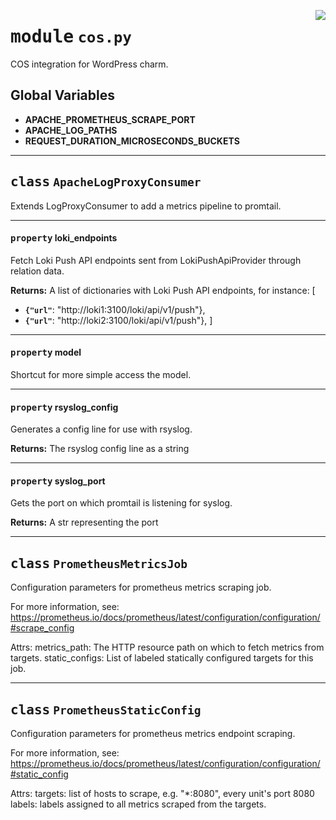 <!-- markdownlint-disable -->

<a href="../src/cos.py#L0"><img align="right" style="float:right;" src="https://img.shields.io/badge/-source-cccccc?style=flat-square"></a>

# <kbd>module</kbd> `cos.py`
COS integration for WordPress charm. 

**Global Variables**
---------------
- **APACHE_PROMETHEUS_SCRAPE_PORT**
- **APACHE_LOG_PATHS**
- **REQUEST_DURATION_MICROSECONDS_BUCKETS**


---

## <kbd>class</kbd> `ApacheLogProxyConsumer`
Extends LogProxyConsumer to add a metrics pipeline to promtail. 


---

#### <kbd>property</kbd> loki_endpoints

Fetch Loki Push API endpoints sent from LokiPushApiProvider through relation data. 



**Returns:**
  A list of dictionaries with Loki Push API endpoints, for instance:  [ 
 - <b>`{"url"`</b>:  "http://loki1:3100/loki/api/v1/push"}, 
 - <b>`{"url"`</b>:  "http://loki2:3100/loki/api/v1/push"}, ] 

---

#### <kbd>property</kbd> model

Shortcut for more simple access the model. 

---

#### <kbd>property</kbd> rsyslog_config

Generates a config line for use with rsyslog. 



**Returns:**
  The rsyslog config line as a string 

---

#### <kbd>property</kbd> syslog_port

Gets the port on which promtail is listening for syslog. 



**Returns:**
  A str representing the port 




---

## <kbd>class</kbd> `PrometheusMetricsJob`
Configuration parameters for prometheus metrics scraping job. 

For more information, see: https://prometheus.io/docs/prometheus/latest/configuration/configuration/#scrape_config 

Attrs:  metrics_path: The HTTP resource path on which to fetch metrics from targets.  static_configs: List of labeled statically configured targets for this job. 





---

## <kbd>class</kbd> `PrometheusStaticConfig`
Configuration parameters for prometheus metrics endpoint scraping. 

For more information, see: https://prometheus.io/docs/prometheus/latest/configuration/configuration/#static_config 

Attrs:  targets: list of hosts to scrape, e.g. "*:8080", every unit's port 8080  labels: labels assigned to all metrics scraped from the targets. 





